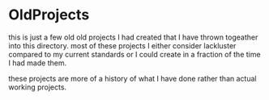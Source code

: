 # OldProjects
this is just a few old old projects I had created that I have thrown togeather into this directory. most of these projects I either consider lackluster compared to my current standards or I could create in a fraction of the time I had made them.


these projects are more of a history of what I have done rather than actual working projects.
